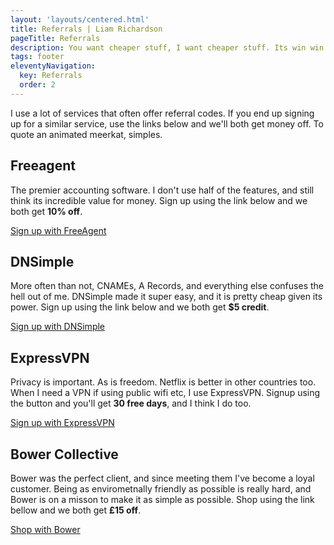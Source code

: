 ```yaml
---
layout: 'layouts/centered.html'
title: Referrals | Liam Richardson
pageTitle: Referrals
description: You want cheaper stuff, I want cheaper stuff. Its win win.
tags: footer
eleventyNavigation:
  key: Referrals
  order: 2
---
```


I use a lot of services that often offer referral codes. If you end up signing up for a similar service, use the links below and we'll both get money off. To quote an animated meerkat, simples.

## Freeagent

The premier accounting software. I don't use half of the features, and still think its incredible value for money. Sign up using the link below and we both get **10% off**.

[Sign up with FreeAgent](http://fre.ag/44g6yad3')

## DNSimple

More often than not, CNAMEs, A Records, and everything else confuses the hell out of me. DNSimple made it super easy, and it is pretty cheap given its power. Sign up using the link below and we both get **$5 credit**.

[Sign up with DNSimple](https://dnsimple.com/referrals?account_id=76379)

## ExpressVPN

Privacy is important. As is freedom. Netflix is better in other countries too. When I need a VPN if using public wifi etc, I use ExpressVPN. Signup using the button and you'll get **30 free days**, and I think I do too.

[Sign up with ExpressVPN](https://www.expressrefer.com/refer-friend?referrer_id=10665198)

## Bower Collective

Bower was the perfect client, and since meeting them I've become a loyal customer. Being as envirometnally friendly as possible is really hard, and Bower is on a misson to make it as simple as possible. Shop using the link bellow and we both get **£15 off**.

[Shop with Bower](https://bowercollective.com/a/refer-a-friend/redeem/liamrichardson/7584)
